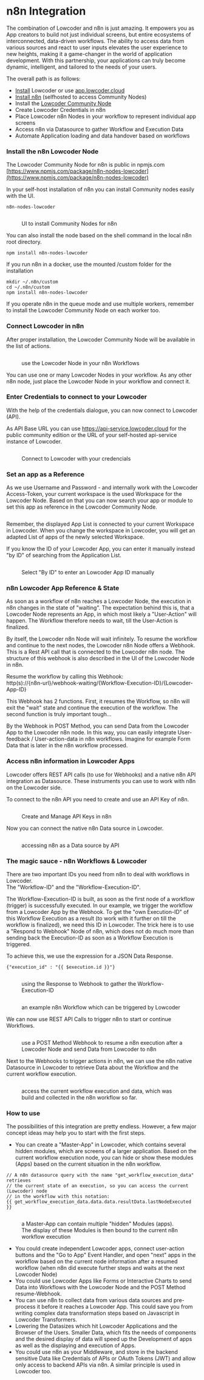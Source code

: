 # n8n Integration

The combination of Lowcoder and n8n is just amazing. It empowers you as App creators to build not just individual screens, but entire ecosystems of interconnected, data-driven workflows. The ability to access data from various sources and react to user inputs elevates the user experience to new heights, making it a game-changer in the world of application development. With this partnership, your applications can truly become dynamic, intelligent, and tailored to the needs of your users.

The overall path is as follows:

* [Install](https://docs.lowcoder.cloud/lowcoder-documentation/setup-and-run/self-hosting) Lowcoder or use [app.lowcoder.cloud](https://app.lowcoder.cloud)&#x20;
* [Install n8n](https://docs.n8n.io/hosting/installation/) (selfhosted to access Community Nodes)
* Install the [Lowcoder Community Node](https://www.npmjs.com/package/n8n-nodes-lowcoder)
* Create Lowcoder Credentials in n8n
* Place Lowcoder n8n Nodes in your workflow to represent individual app screens
* Access n8n via Datasource to gather Workflow and Execution Data
* Automate Application loading and data handover based on workflows

### Install the n8n Lowcoder Node

The Lowcoder Community Node for n8n is public in npmjs.com\
[https://www.npmjs.com/package/n8n-nodes-lowcoder](https://www.npmjs.com/package/n8n-nodes-lowcoder)

In your self-host installation of n8n you can install Community nodes easily with the UI.

```
n8n-nodes-lowcoder
```

<figure><img src="../.gitbook/assets/n8n  Install Lowcoder Node.png" alt=""><figcaption><p>UI to install Community Nodes for n8n</p></figcaption></figure>

You can also install the node based on the shell command in the local n8n root directory.

```
npm install n8n-nodes-lowcoder
```

If you run n8n in a docker, use the mounted /custom folder for the installation

```
mkdir ~/.n8n/custom
cd ~/.n8n/custom
npm install n8n-nodes-lowcoder
```


If you operate n8n in the queue mode and use multiple workers, remember to install the Lowcoder Community Node on each worker too.


### Connect Lowcoder in n8n

After proper installation, the Lowcoder Community Node will be available in the list of actions.

<figure><img src="../.gitbook/assets/n8n  Lowcoder Node.png" alt=""><figcaption><p>use the Lowcoder Node in your n8n Workflows</p></figcaption></figure>

You can use one or many Lowcoder Nodes in your workflow. As any other n8n node, just place the Lowcoder Node in your workflow and connect it.

### Enter Credentials to connect to your Lowcoder

With the help of the credentials dialogue, you can now connect to Lowcoder (API).

As API Base URL you can use https://api-service.lowcoder.cloud for the public community edition or the URL of your self-hosted api-service instance of Lowcoder.

<figure><img src="../.gitbook/assets/n8n  Lowcoder Credencials.png" alt=""><figcaption><p>Connect to Lowcoder with your credencials</p></figcaption></figure>

### Set an app as a Reference

As we use Username and Password - and internally work with the Lowcoder Access-Token, your current workspace is the used Workspace for the Lowcoder Node. Based on that you can now search your app or module to set this app as reference in the Lowcoder Community Node.

<figure><img src="../.gitbook/assets/n8n  Choose App reference.png" alt=""><figcaption></figcaption></figure>


Remember, the displayed App List is connected to your current Workspace in Lowcoder. When you change the workspace in Lowcoder, you will get an adapted List of apps of the newly selected Workspace.


If you know the ID of your Lowcoder App, you can enter it manually instead "by ID" of searching from the Application List.

<figure><img src="../.gitbook/assets/n8n  App selection type.png" alt=""><figcaption><p>Select "By ID" to enter an Lowcoder App ID manually</p></figcaption></figure>

### n8n Lowcoder App Reference & State

As soon as a workflow of n8n reaches a Lowcoder Node, the execution in n8n changes in the state of "waiting". The expectation behind this is, that a Lowcoder Node represents an App, in which most likely a "User-Action" will happen. The Workflow therefore needs to wait, till the User-Action is finalized.

By itself, the Lowcoder n8n Node will wait infinitely. To resume the workflow and continue to the next nodes, the Lowcoder n8n Node offers a Webhook. This is a Rest API call that is connected to the Lowcoder n8n node. The structure of this webhook is also described in the UI of the Lowcoder Node in n8n.


Resume the workflow by calling this Webhook: \
http(s)://{n8n-url}/webhook-waiting/{Workflow-Execution-ID}/{Lowcoder-App-ID}


This Webhook has 2 functions. First, it resumes the Workflow, so n8n will exit the "wait" state and continue the execution of the workflow. The second function is truly important tough...

By the Webhook in POST Method, you can send Data from the Lowcoder App to the Lowcoder n8n node. In this way, you can easily integrate User-feedback / User-action-data in n8n workflows. Imagine for example Form Data that is later in the n8n workflow processed.

### Access n8n information in Lowcoder Apps

Lowcoder offers REST API calls (to use for Webhooks) and a native n8n API integration as Datasource. These instruments you can use to work with n8n on the Lowcoder side.

To connect to the n8n API you need to create and use an API Key of n8n.

<figure><img src="../.gitbook/assets/n8n  create API Key.png" alt=""><figcaption><p>Create and Manage API Keys in n8n</p></figcaption></figure>

Now you can connect the native n8n Data source in Lowcoder.

<figure><img src="../.gitbook/assets/n8n  Datasource.png" alt=""><figcaption><p>accessing n8n as a Data source by API</p></figcaption></figure>

### The magic sauce - n8n Workflows & Lowcoder

There are two important IDs you need from n8n to deal with workflows in Lowcoder.\
The "Workflow-ID" and the "Workflow-Execution-ID".&#x20;

The Workflow-Execution-ID is built, as soon as the first node of a workflow (trigger) is successfully executed. In our example, we trigger the workflow from a Lowcoder App by the Webhook. To get the "own Execution-ID" of this Workflow Execution as a result (to work with it further on till the workflow is finalized), we need this ID in Lowcoder. The trick here is to use a "Respond to Webhook" Node of n8n, which does not do much more than sending back the Execution-ID as soon as a Workflow Execution is triggered.

To achieve this, we use the expression for a JSON Data Response.

```
{"execution_id" : "{{ $execution.id }}"}
```

<figure><img src="../.gitbook/assets/n8n  get Execution ID.png" alt=""><figcaption><p>using the Response to Webhook to gather the Workflow-Execution-ID</p></figcaption></figure>

<figure><img src="../.gitbook/assets/n8n  Example Workflow.png" alt=""><figcaption><p>an example n8n Workflow which can be triggered by Lowcoder</p></figcaption></figure>

We can now use REST API Calls to trigger n8n to start or continue Workflows.

<figure><img src="../.gitbook/assets/n8n  trigger Workflow.png" alt=""><figcaption><p>use a POST Method Webhook to resume a n8n execution after a Lowcoder Node and send Data from Lowcoder to n8n</p></figcaption></figure>

Next to the Webhooks to trigger actions in n8n, we can use the n8n native Datasource in Lowcoder to retrieve Data about the Workflow and the current workflow execution.

<figure><img src="../.gitbook/assets/n8n  get Workflow Execution Data.png" alt=""><figcaption><p>access the current workflow execution and data, which was build and collected in the n8n workflow so far.</p></figcaption></figure>

### How to use

The possibilities of this integration are pretty endless. However, a few major concept ideas may help you to start with the first steps.

* You can create a "Master-App" in Lowcoder, which contains several hidden modules, which are screens of a larger application. Based on the current workflow execution node, you can hide or show these modules (Apps) based on the current situation in the n8n workflow.&#x20;

```
// A n8n datasource query with the name "get_workflow_execution_data" retrieves 
// the current state of an execution, so you can access the current (Lowcoder) node
// in the workflow with this notation:
{{ get_workflow_execution_data.data.data.resultData.lastNodeExecuted }}
```

<figure><img src="../.gitbook/assets/n8n  Lowcoder Master App.png" alt=""><figcaption><p>a Master-App can contain multiple "hidden" Modules (apps). <br>The display of these Modules is then bound to the current n8n workflow execution</p></figcaption></figure>

* You could create independent Lowcoder apps, connect user-action buttons and the "Go to App" Event Handler, and open "next" apps in the workflow based on the current node information after a resumed workflow (when n8n did execute further steps and waits at the next Lowcoder Node)
* You could use Lowcoder Apps like Forms or Interactive Charts to send Data into Workflows with the Lowcoder Node and the POST Method resume-Webhook.
* You can use n8n to collect data from various data sources and pre-process it before it reaches a Lowcoder App. This could save you from writing complex data transformation steps based on Javascript in Lowcoder Transformers.&#x20;
* Lowering the Datasizes which hit Lowcoder Applications and the Browser of the Users. Smaller Data, which fits the needs of components and the desired display of data will speed up the Development of apps as well as the displaying and execution of Apps.
* You could use n8n as your Middleware, and store in the backend sensitive Data like Credentials of APIs or OAuth Tokens (JWT) and allow only access to backend APIs via n8n. A similar principle is used in Lowcoder too.

